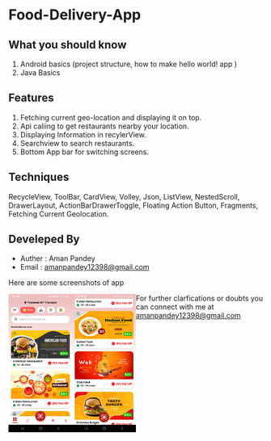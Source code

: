 # Food-Delivery-App

## What you should know
1. Android basics (project structure, how to make hello world! app )
2. Java Basics

## Features
1. Fetching current geo-location and displaying it on top.
2. Api caliing to get restaurants nearby your location.
3. Displaying Information in recylerView.
4. Searchview to search restaurants.
5. Bottom App bar for switching screens.

## Techniques
RecycleView, ToolBar, CardView, Volley, Json, ListView, NestedScroll, DrawerLayout, ActionBarDrawerToggle, Floating Action Button, Fragments, Fetching Current Geolocation.

## Develeped By
* Auther : Aman Pandey
* Email  : amanpandey12398@gmail.com

Here are some screenshots of app

<img src="home_1.jpg" width=25% height=50% align=left>
<img src="home_2.jpg" width=25% height=50% align=left>

For further clarfications or doubts you can connect with me at amanpandey12398@gmail.com 
